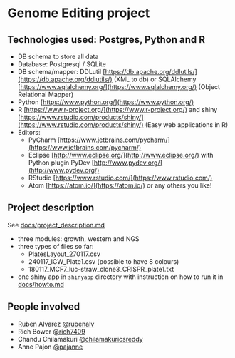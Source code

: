 # Genome Editing project

## Technologies used: Postgres, Python and R

* DB schema to store all data
* Database: Postgresql / SQLite
* DB schema/mapper: DDLutil [https://db.apache.org/ddlutils/](https://db.apache.org/ddlutils/) (XML to db) or SQLAlchemy [https://www.sqlalchemy.org/](https://www.sqlalchemy.org/) (Object Relational Mapper)
* Python [https://www.python.org/](https://www.python.org/)
* R [https://www.r-project.org/](https://www.r-project.org/) and shiny [https://www.rstudio.com/products/shiny/](https://www.rstudio.com/products/shiny/) (Easy web applications in R)
* Editors:
  - PyCharm [https://www.jetbrains.com/pycharm/](https://www.jetbrains.com/pycharm/)
  - Eclipse [http://www.eclipse.org/](http://www.eclipse.org/) with Python plugin PyDev [http://www.pydev.org/](http://www.pydev.org/)
  - RStudio [https://www.rstudio.com/](https://www.rstudio.com/)
  - Atom [https://atom.io/](https://atom.io/) or any others you like!

## Project description

See [docs/project_description.md](docs/project_description.md)

* three modules: growth, western and NGS
* three types of files so far:
  - PlatesLayout_270117.csv
  - 240117_ICW_Plate1.csv (possible to have 8 colours)
  - 180117_MCF7_luc-straw_clone3_CRISPR_plate1.txt
*  one shiny app in `shinyapp` directory with instruction on how to run it in [docs/howto.md](docs/howto.md#shiny-app)

## People involved

* Ruben Alvarez [@rubenalv](https://github.com/rubenalv)
* Rich Bower [@rich7409](https://github.com/rich7409)
* Chandu Chilamakuri [@chilamakuricsreddy](https://github.com/chilamakuricsreddy)
* Anne Pajon [@pajanne](https://github.com/pajanne)
